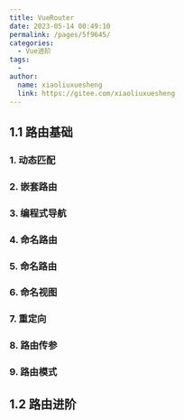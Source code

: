 ```yaml
---
title: VueRouter
date: 2023-05-14 00:49:10
permalink: /pages/5f9645/
categories:
  - Vue进阶
tags:
  - 
author: 
  name: xiaoliuxuesheng
  link: https://gitee.com/xiaoliuxuesheng
---
```


## 1.1 路由基础

### 1. 动态匹配

### 2. 嵌套路由

### 3. 编程式导航

### 4. 命名路由

### 5. 命名路由

### 6. 命名视图

### 7. 重定向

### 8. 路由传参

### 9. 路由模式

## 1.2 路由进阶

